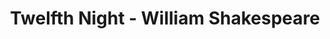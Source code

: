 ---
layout: production
title: Twelfth Night - William Shakespeare

dates: June 22 - June 24, 2012
location: Act One Studios - Chicago

synopsis: Twins Viola and Sebastian are separated at shipwreck and land on Illyria. Viola disguises herself as a boy and falls into a love triangle among Duke Orsino and Olivia. Sebastian is rescued by Antonio who loves him fiercely. This comedy has drunken revelries and mistaken identities set during the rock and roll 1950s.
production:
  - name: Laura Sturm
    title: Director
  - name: David Hathway
    title: Assistant Director/Musical Director
  - name: Angeli Primlani
    title: Stage Manager
  - name: Mike Evans, Ryan Swikle, Angeli Primlani, David Hathway
    title: Musicians
  - name: Gary Henderson
    title: Fight Choreographer
  - name: Jim Campbell
    title: Front of House
  - name: Julia Kessler/Sherry Legare
    title: Catering
  - name: Ben Aldred/Ryan Simmons
    title: Marketing

cast:
- actor: Julia Kessler
  role: Andrew Aguecheek
  actor_bio_url: /company/julia_kessler
- actor: Katie Suffern
  role: Viola

- actor: Kelly Lynn Hogan
  role: Maria
- actor: Laura Sturm
  role: Olivia
- actor: Ryan Swikle
  role: Toby
- actor: David Hathway
  role: Feste
- actor: David Fehr
  role: Orsino
- actor: Eric Casady
  role: Sebastian/Valentine
- actor: Geoff Zimmerman
  role: Captain/Priest/Officer
- actor: Anne Thompson
  role: Malvolio
- actor: Gary Henderson
  role: Antonio
- actor: Sherry Legare
  role: Fabian
  actor_bio_url: /company/sherry_legare
---